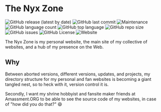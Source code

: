 # The Nyx Zone

![GitHub release (latest by date)](https://img.shields.io/github/v/release/nyxmidnight/main-zone?display_name=tag&style=flat-square) ![GitHub last commit](https://img.shields.io/github/last-commit/nyxmidnight/main-zone?style=flat-square) ![Maintenance](https://img.shields.io/maintenance/yes/2022?style=flat-square) ![GitHub language count](https://img.shields.io/github/languages/count/nyxmidnight/main-zone?style=flat-square) ![GitHub top language](https://img.shields.io/github/languages/top/nyxmidnight/main-zone?style=flat-square)
![GitHub repo size](https://img.shields.io/github/repo-size/nyxmidnight/main-zone?style=flat-square) ![GitHub issues](https://img.shields.io/github/issues/nyxmidnight/main-zone?style=flat-square) ![GitHub License](https://img.shields.io/github/license/nyxmidnight/main-zone?style=flat-square) ![Website](https://img.shields.io/website?down_color=critical&down_message=is%20down%21&style=flat-square&up_color=success&up_message=is%20up%21&url=https%3A%2F%2Fnyx.zone)

The Nyx Zone is my personal website, the main site of my collective of websites, and a hub of my presence on the Web.

## Why

Between aborted versions, different versions, updates, and projects, my directory structure for my personal and fan websites is becoming a giant tangled nest, so to heck with it, version control it is.

Secondly, I want my shrine hobbyist and fansite maker friends at Amassment.ORG to be able to see the source code of my websites, in case of "how did you do that?" 😄
